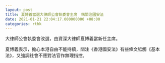 ```yaml
---
layout: post
title: 夏博義當選大律師公會執委會主席　稱關注國安法
date: 2021-01-21 22:04:17.000000000 +08:00
categories: rthk
---
```


大律師公會執委會改選，由資深大律師夏博義當新任主席。

夏博義表示，擔心本港自由不能持續，關注《香港國安法》有些條文牴觸《基本法》，又強調社會不應對法官作無理指控。
